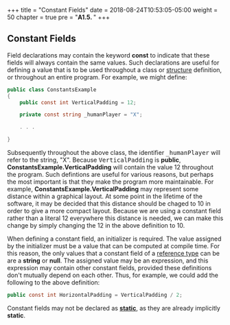 +++
title = "Constant Fields"
date = 2018-08-24T10:53:05-05:00
weight = 50
chapter = true
pre = "<b>A1.5. </b>"
+++

## Constant Fields

Field declarations may contain the keyword **const** to indicate that these fields will always contain the same values. Such declarations are useful for defining a value that is to be used throughout a class or [structure](/~rhowell/DataStructures/redirect/structs) definition, or throughout an entire program. For example, we might define:
```C#
public class ConstantsExample
{
    public const int VerticalPadding = 12;

    private const string _humanPlayer = "X";

    . . .

}
```

Subsequently throughout the above class, the identifier <tt>_humanPlayer</tt> will refer to the string, "X". Because <tt>VerticalPadding</tt> is **public**, **ConstantsExample.VerticalPadding** will contain the value 12 throughout the program. Such defintions are useful for various reasons, but perhaps the most important is that they make the program more maintainable. For example, **ConstantsExample.VerticalPadding** may represent some distance within a graphical layout. At some point in the lifetime of the software, it may be decided that this distance should be chaged to 10 in order to give a more compact layout. Because we are using a constant field rather than a literal 12 everywhere this distance is needed, we can make this change by simply changing the 12 in the above definition to 10.

When defining a constant field, an initializer is required. The value assigned by the initializer must be a value that can be computed at compile time. For this reason, the only values that a constant field of a [reference type](/~rhowell/DataStructures/redirect/reference-value) can be are a **string** or **null**. The assigned value may be an expression, and this expression may contain other constant fields, provided these definitions don't mutually depend on each other. Thus, for example, we could add the following to the above definition:
```C#
public const int HorizontalPadding = VerticalPadding / 2;
```
Constant fields may not be declared as [**static**](/~rhowell/DataStructures/redirect/static-this), as they are already implicitly **static**.

